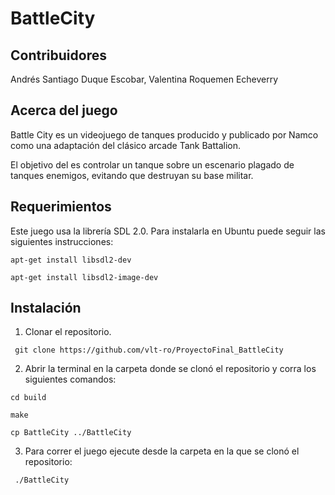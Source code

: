 # BattleCity

## Contribuidores
Andrés Santiago Duque Escobar, Valentina Roquemen Echeverry

## Acerca del juego

Battle City es un videojuego de tanques producido y publicado por Namco como una adaptación del clásico arcade Tank Battalion.

El objetivo del  es controlar un tanque sobre un escenario plagado de tanques enemigos, evitando que destruyan su base militar. 

## Requerimientos

Este juego usa la librería SDL 2.0. Para instalarla en Ubuntu puede seguir las siguientes instrucciones: 

``` apt-get install libsdl2-dev ``` 

``` apt-get install libsdl2-image-dev ```

## Instalación

1. Clonar el repositorio.

``` git clone https://github.com/vlt-ro/ProyectoFinal_BattleCity```

2. Abrir la terminal en la carpeta donde se clonó el repositorio y corra los siguientes comandos:

``` cd build ```

``` make ```

``` cp BattleCity ../BattleCity ```

3. Para correr el juego ejecute desde la carpeta en la que se clonó el repositorio:

``` ./BattleCity```
